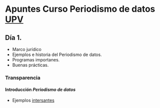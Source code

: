 # Apuntes Curso Periodismo de datos [UPV](https://www.upv.es)

## Día 1.
- Marco jurídico
- Ejemplos e historia del Periodismo de datos.
- Programas importanes.
- Buenas prácticas.

### Transparencia

#### Introducción *Periodismo de datos*

- Ejemplos [intersantes](https://www.theguardian.com/world/interactive/2012/may/08/gay-rights-united-states)
